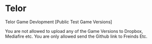 # Telor
Telor Game Devlopment [Public Test Game Versions]

You are not allowed to upload any of the Game Versions to Dropbox, Mediafire etc. You are only allowed send the Github link to Freinds Etc.
